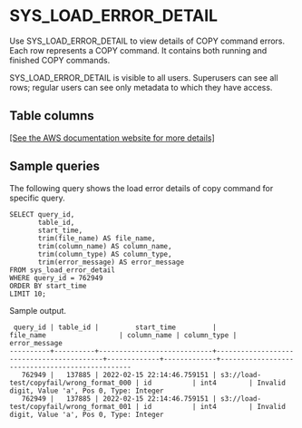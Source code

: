 # SYS\_LOAD\_ERROR\_DETAIL<a name="SYS_LOAD_ERROR_DETAIL"></a>

Use SYS\_LOAD\_ERROR\_DETAIL to view details of COPY command errors\. Each row represents a COPY command\. It contains both running and finished COPY commands\.

SYS\_LOAD\_ERROR\_DETAIL is visible to all users\. Superusers can see all rows; regular users can see only metadata to which they have access\.

## Table columns<a name="SYS_LOAD_ERROR_DETAIL-table-columns"></a>

[\[See the AWS documentation website for more details\]](http://docs.aws.amazon.com/redshift/latest/dg/SYS_LOAD_ERROR_DETAIL.html)

## Sample queries<a name="SYS_LOAD_ERROR_DETAIL-sample-queries"></a>

The following query shows the load error details of copy command for specific query\.

```
SELECT query_id,
       table_id,
       start_time,
       trim(file_name) AS file_name, 
       trim(column_name) AS column_name, 
       trim(column_type) AS column_type, 
       trim(error_message) AS error_message 
FROM sys_load_error_detail 
WHERE query_id = 762949 
ORDER BY start_time 
LIMIT 10;
```

Sample output\.

```
 query_id | table_id |         start_time         |               file_name                  | column_name | column_type |                 error_message
----------+----------+----------------------------+------------------------------------------+-------------+-------------+------------------------------------------------
   762949 |   137885 | 2022-02-15 22:14:46.759151 | s3://load-test/copyfail/wrong_format_000 | id          | int4        | Invalid digit, Value 'a', Pos 0, Type: Integer
   762949 |   137885 | 2022-02-15 22:14:46.759151 | s3://load-test/copyfail/wrong_format_001 | id          | int4        | Invalid digit, Value 'a', Pos 0, Type: Integer
```
